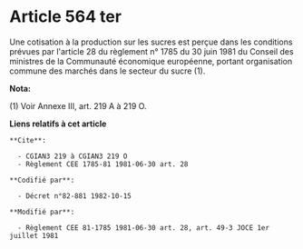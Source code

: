 # Article 564 ter

Une cotisation à la production sur les sucres est perçue dans les conditions prévues par l'article 28 du règlement n° 1785 du
30 juin 1981 du Conseil des ministres de la Communauté économique européenne, portant organisation commune des marchés dans
le secteur du sucre (1).

**Nota:**

(1) Voir Annexe III, art. 219 A à 219 O.

**Liens relatifs à cet article**

	**Cite**:

	  - CGIAN3 219 à CGIAN3 219 O
	  - Règlement CEE 1785-81 1981-06-30 art. 28

	**Codifié par**:

	  - Décret n°82-881 1982-10-15

	**Modifié par**:

	  - Règlement CEE 81-1785 1981-06-30 art. 28, art. 49-3 JOCE 1er juillet 1981
